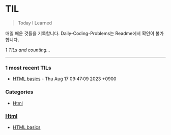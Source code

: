 # TIL
> Today I Learned

매일 배운 것들을 기록합니다.
Daily-Coding-Problems는 Readme에서 확인이 불가합니다.


_1 TILs and counting..._

---

### 1 most recent TILs

- [HTML basics](Html/html-basics.md) - Thu Aug 17 09:47:09 2023 +0900

### Categories

- [Html](#Html)

### [Html](#Html)
- [HTML basics](Html/html-basics.md)


